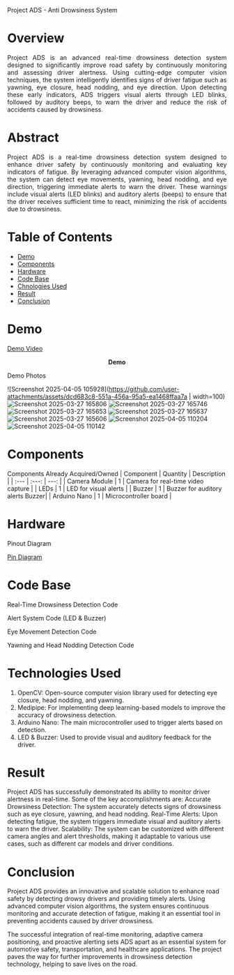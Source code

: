  Project ADS - Anti Drowsiness System
# Overview
<p align="justify">
Project ADS is an advanced real-time drowsiness detection system designed to significantly improve road safety by continuously monitoring and assessing driver alertness. Using cutting-edge computer vision techniques, the system intelligently identifies signs of driver fatigue such as yawning, eye closure, head nodding, and eye direction. Upon detecting these early indicators, ADS triggers visual alerts through LED blinks, followed by auditory beeps, to warn the driver and reduce the risk of accidents caused by drowsiness.

# Abstract
<p align="justify">
Project ADS is a real-time drowsiness detection system designed to enhance driver safety by continuously monitoring and evaluating key indicators of fatigue. By leveraging advanced computer vision algorithms, the system can detect eye movements, yawning, head nodding, and eye direction, triggering immediate alerts to warn the driver. These warnings include visual alerts (LED blinks) and auditory alerts (beeps) to ensure that the driver receives sufficient time to react, minimizing the risk of accidents due to drowsiness.

# Table of Contents
- [Demo](#Demo)
- [Components](#Comopnets)
- [Hardware](#Hardware)
- [Code Base](#Code-Base)
- [Chnologies Used](#Chnologies-Used)
- [Result](#Result)
- [Conclusion](#Conclusion)


# Demo
[Demo Video](https://github.com/user-attachments/assets/3f30bb0d-1ed4-42ee-8f16-855bc9e00457)
<p align="center"><b>Demo</b></p>

Demo Photos

![Screenshot 2025-04-05 105928](https://github.com/user-attachments/assets/dcd683c8-551a-456a-95a5-ea1468ffaa7a | width=100)
![Screenshot 2025-03-27 165806](https://github.com/user-attachments/assets/3d962934-9445-4580-9528-d630faa814aa)
![Screenshot 2025-03-27 165746](https://github.com/user-attachments/assets/712d042c-a9e0-4adb-a814-e86aa1783bbb)
![Screenshot 2025-03-27 165653](https://github.com/user-attachments/assets/fd053aca-a03b-446f-8169-64ddc56432c3)
![Screenshot 2025-03-27 165637](https://github.com/user-attachments/assets/c29f85ad-f4b9-45b6-bb2e-1227e965481b)
![Screenshot 2025-03-27 165606](https://github.com/user-attachments/assets/c414e185-de8b-4164-b3d0-05d26ead6232)
![Screenshot 2025-04-05 110204](https://github.com/user-attachments/assets/40809221-329c-4bf2-a58a-01133809ebba)
![Screenshot 2025-04-05 110142](https://github.com/user-attachments/assets/6affda22-bec6-447d-acd9-9b3463d2a5d6)


# Components
Components Already Acquired/Owned
| Component | Quantity | Description |
| :---         |     :---:      |          ---: |
| Camera Module	| 1 | 	Camera for real-time video capture | 
| LEDs |	1	| LED for visual alerts | 
| Buzzer	| 1 |	Buzzer for auditory alerts	Buzzer| 
| Arduino Nano	| 1	| Microcontroller board | 

# Hardware
Pinout Diagram

[Pin Diagram](https://github.com/user-attachments/assets/2b2fc59a-0da8-45d8-b7fb-86028eccfc35)


# Code Base
Real-Time Drowsiness Detection Code

Alert System Code (LED & Buzzer)

Eye Movement Detection Code

Yawning and Head Nodding Detection Code

# Technologies Used
1. OpenCV: Open-source computer vision library used for detecting eye closure, head nodding, and yawning.
2. Medipipe: For implementing deep learning-based models to improve the accuracy of drowsiness detection.
3. Arduino Nano: The main microcontroller used to trigger alerts based on detection.
4. LED & Buzzer: Used to provide visual and auditory feedback for the driver.


# Result
Project ADS has successfully demonstrated its ability to monitor driver alertness in real-time. Some of the key accomplishments are:
Accurate Drowsiness Detection: The system accurately detects signs of drowsiness such as eye closure, yawning, and head nodding.
Real-Time Alerts: Upon detecting fatigue, the system triggers immediate visual and auditory alerts to warn the driver.
Scalability: The system can be customized with different camera angles and alert thresholds, making it adaptable to various use cases, such as different car models and driver conditions.

# Conclusion
Project ADS provides an innovative and scalable solution to enhance road safety by detecting drowsy drivers and providing timely alerts. Using advanced computer vision algorithms, the system ensures continuous monitoring and accurate detection of fatigue, making it an essential tool in preventing accidents caused by driver drowsiness.

The successful integration of real-time monitoring, adaptive camera positioning, and proactive alerting sets ADS apart as an essential system for automotive safety, transportation, and healthcare applications. The project paves the way for further improvements in drowsiness detection technology, helping to save lives on the road.
